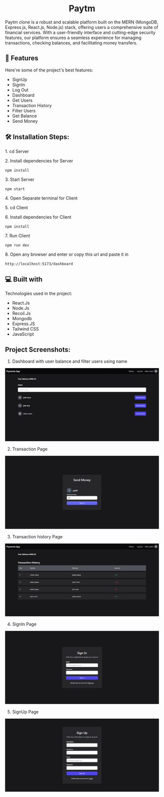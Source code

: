 <h1 align="center" id="title">Paytm</h1>

<p id="description">Paytm clone is a robust and scalable platform built on the MERN (MongoDB, Express.js, React.js, Node.js) stack, offering users a comprehensive suite of financial services. With a user-friendly interface and cutting-edge security features, our platform ensures a seamless experience for managing transactions, checking balances, and facilitating money transfers.</p>

  
  
<h2>🧐 Features</h2>

Here're some of the project's best features:

*   SignUp
*   SignIn
*   Log Out
*   Dashboard
*   Get Users
*   Transaction History
*   Filter Users
*   Get Balance 
*   Send Money

<h2>🛠️ Installation Steps:</h2>

<p>1. cd Server</p>

<p>2. Install dependencies for Server</p>

```
npm install
```

<p>3. Start Server</p>

```
npm start
```

<p>4. Open Separate terminal for Client</p>

<p>5. cd Client</p>

<p>6. Install dependencies for Client</p>

```
npm install
```

<p>7. Run Client</p>

```
npm run dev
```

<p>8. Open any browser and enter or copy this url and paste it in</p>

```
http://localhost:5173/dashboard
```

  
  
<h2>💻 Built with</h2>

Technologies used in the project:

*   React.Js
*   Node.Js
*   Recoil.Js
*   Mongodb
*   Express.JS
*   Tailwind CSS
*   JavaScript


<h2>Project Screenshots:</h2>

1. Dashboard with user balance and filter users using name

<img src="https://github.com/akashpawar43/Paytm/blob/master/client/src/assets/paytm1.png" alt="project-screenshot" >

2. Transaction Page

<img src="https://github.com/akashpawar43/Paytm/blob/master/client/src/assets/paytm2.png" alt="project-screenshot" >

3. Transaction history Page

<img src="https://github.com/akashpawar43/Paytm/blob/master/client/src/assets/paytm3.png" alt="project-screenshot" >

4. SignIn Page

<img src="https://github.com/akashpawar43/Paytm/blob/master/client/src/assets/paytm4.png" alt="project-screenshot" >

5. SignUp Page

<img src="https://github.com/akashpawar43/Paytm/blob/master/client/src/assets/paytm5.png" alt="project-screenshot" >

